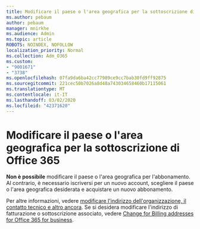 ```yaml
---
title: Modificare il paese o l'area geografica per la sottoscrizione di Office 365
ms.author: pebaum
author: pebaum
manager: mnirkhe
ms.audience: Admin
ms.topic: article
ROBOTS: NOINDEX, NOFOLLOW
localization_priority: Normal
ms.collection: Adm_O365
ms.custom:
- "9001671"
- "3738"
ms.openlocfilehash: 07fa9da6ba42cc77989ce9cc7bab30fd9ff92875
ms.sourcegitcommit: 221cec50b7026a8d48a743034658460b17115061
ms.translationtype: MT
ms.contentlocale: it-IT
ms.lasthandoff: 03/02/2020
ms.locfileid: "42371620"
---
```

# <a name="change-the-country-or-region-for-your-office-365-subscription"></a>Modificare il paese o l'area geografica per la sottoscrizione di Office 365

**Non è possibile** modificare il paese o l'area geografica per l'abbonamento. Al contrario, è necessario iscriversi per un nuovo account, scegliere il paese o l'area geografica desiderata e acquistare un nuovo abbonamento. 

Per altre informazioni, vedere [modificare l'indirizzo dell'organizzazione, il contatto tecnico e altro ancora](https://docs.microsoft.com/en-us/microsoft-365/admin/manage/change-address-contact-and-more?view=o365-worldwide). Se si desidera modificare l'indirizzo di fatturazione o sottoscrizione associato, vedere [Change for Billing addresses for Office 365 for business](https://docs.microsoft.com/en-us/microsoft-365/commerce/billing-and-payments/change-your-billing-addresses?view=o365-worldwide). 
